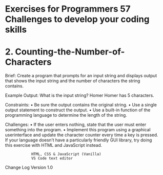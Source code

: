 # Exercises for Programmers 57 Challenges to develop your coding skills
# 2. Counting-the-Number-of-Characters

Brief: 
Create a program that prompts for an input string and displays output that shows the input string and the number of
characters the string contains.

Example Output:
What is the input string? Homer
Homer has 5 characters.

Constraints:
• Be sure the output contains the original string.
• Use a single output statement to construct the output.
• Use a built-in function of the programming language to
determine the length of the string.

Challenges:
• If the user enters nothing, state that the user must enter
something into the program.
• Implement this program using a graphical userinterface
and update the character counter every time a key is
pressed. If your language doesn’t have a particularly
friendly GUI library, try doing this exercise with HTML
and JavaScript instead.

                HTML, CSS & JavaScript (Vanilla)                              
                VS Code text editor

Change Log Version 1.0


